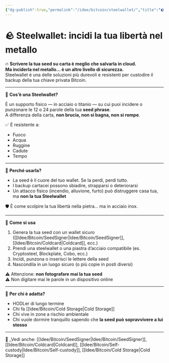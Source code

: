 ```yaml
---
{"dg-publish":true,"permalink":"/idee/bitcoin/steelwallet/","title":"🪨 Steelwallet: incidi la tua libertà nel metallo","tags":["Bitcoin","Seed","Backup","Sicurezza","ColdStorage","SelfCustody"]}
---
```



# 🪨 Steelwallet: incidi la tua libertà nel metallo

🔥 **Scrivere la tua seed su carta è meglio che salvarla in cloud.  
Ma inciderla nel metallo… è un altro livello di sicurezza.**  
Steelwallet è una delle soluzioni più durevoli e resistenti per custodire il backup della tua chiave privata Bitcoin.

---

🧱 **Cos’è una Steelwallet?**

È un supporto fisico — in acciaio o titanio — su cui puoi incidere o punzonare le 12 o 24 parole della tua **seed phrase**.  
A differenza della carta, **non brucia, non si bagna, non si rompe**.

✅ È resistente a:
- Fuoco  
- Acqua  
- Ruggine  
- Cadute  
- Tempo

---

🔐 **Perché usarla?**

- La seed è il cuore del tuo wallet. Se la perdi, perdi tutto.  
- I backup cartacei possono sbiadire, strapparsi o deteriorarsi  
- Un attacco fisico (incendio, alluvione, furto) può distruggere casa tua, ma **non la tua Steelwallet**

🛡️ È come scolpire la tua libertà nella pietra… ma in acciaio inox.

---

🔧 **Come si usa**

1. Genera la tua seed con un wallet sicuro ([[Idee/Bitcoin/SeedSigner\|Idee/Bitcoin/SeedSigner]], [[Idee/Bitcoin/Coldcard\|Coldcard]], ecc.)  
2. Prendi una steelwallet o una piastra d’acciaio compatibile (es. Cryptosteel, Blockplate, Cobo, ecc.)  
3. Incidi, punzona o inserisci le lettere della seed  
4. Nascondila in un luogo sicuro (o più copie in posti diversi)

⚠️ Attenzione: **non fotografare mai la tua seed**  
⚠️ Non digitare mai le parole in un dispositivo online

---

🎯 **Per chi è adatta?**

- HODLer di lungo termine  
- Chi fa [[Idee/Bitcoin/Cold Storage\|Cold Storage]]  
- Chi vive in zone a rischio ambientale  
- Chi vuole dormire tranquillo sapendo che **la seed può sopravvivere a lui stesso**
---

📎 _Vedi anche: [[Idee/Bitcoin/SeedSigner\|Idee/Bitcoin/SeedSigner]], [[Idee/Bitcoin/Coldcard\|Coldcard]], [[Idee/Bitcoin/Self-custody\|Idee/Bitcoin/Self-custody]], [[Idee/Bitcoin/Cold Storage\|Cold Storage]]